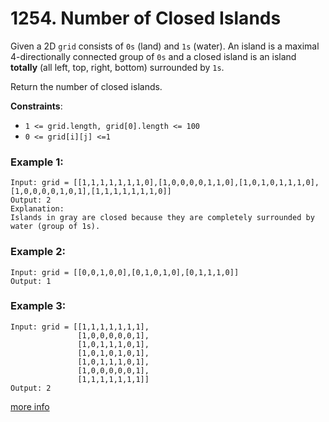 # 1254. Number of Closed Islands

Given a 2D `grid` consists of `0s` (land) and `1s` (water).  An island is a maximal 4-directionally connected group of `0s` and a closed island is an island **totally** (all left, top, right, bottom) surrounded by `1s`.

Return the number of closed islands.

**Constraints**:
- `1 <= grid.length, grid[0].length <= 100`
- `0 <= grid[i][j] <=1`

### Example 1:
```
Input: grid = [[1,1,1,1,1,1,1,0],[1,0,0,0,0,1,1,0],[1,0,1,0,1,1,1,0],[1,0,0,0,0,1,0,1],[1,1,1,1,1,1,1,0]]
Output: 2
Explanation: 
Islands in gray are closed because they are completely surrounded by water (group of 1s).
```

### Example 2:
```
Input: grid = [[0,0,1,0,0],[0,1,0,1,0],[0,1,1,1,0]]
Output: 1
```

### Example 3:
```
Input: grid = [[1,1,1,1,1,1,1],
               [1,0,0,0,0,0,1],
               [1,0,1,1,1,0,1],
               [1,0,1,0,1,0,1],
               [1,0,1,1,1,0,1],
               [1,0,0,0,0,0,1],
               [1,1,1,1,1,1,1]]
Output: 2
```
[more info](https://leetcode.com/problems/number-of-closed-islands/)